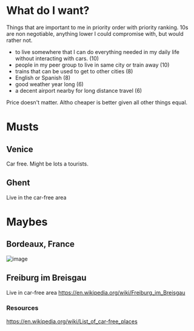 # What do I want? 

Things that are important to me in priority order with priority ranking. 10s are non negotiable, anything lower I could compromise with, but would rather not. 
* to live somewhere that I can do everything needed in my daily life without interacting with cars. (10)
* people in my peer group to live in same city or train away (10)
* trains that can be used to get to other cities (8)
* English or Spanish (8)
* good weather year long (6)
* a decent airport nearby for long distance travel (6)

Price doesn't matter. Altho cheaper is better given all other things equal. 

# Musts

## Venice
Car free. Might be lots a tourists. 

## Ghent 
Live in the car-free area

# Maybes
## Bordeaux, France
![image](https://user-images.githubusercontent.com/15036618/172024096-64bcbac1-d583-4e0c-8e83-75b258e02b90.png)

## Freiburg im Breisgau
Live in car-free area
https://en.wikipedia.org/wiki/Freiburg_im_Breisgau


### Resources
https://en.wikipedia.org/wiki/List_of_car-free_places


